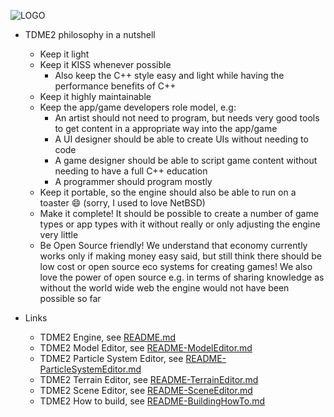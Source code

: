 ![LOGO](https://raw.githubusercontent.com/andreasdr/tdme2/master/resources/logos/github-logo.png)

- TDME2 philosophy in a nutshell
   - Keep it light
   - Keep it KISS whenever possible
       - Also keep the C++ style easy and light while having the performance benefits of C++
   - Keep it highly maintainable
   - Keep the app/game developers role model, e.g:
       - An artist should not need to program, but needs very good tools to get content in a appropriate way into the app/game
       - A UI designer should be able to create UIs without needing to code
       - A game designer should be able to script game content without needing to have a full C++ education
       - A programmer should program mostly
   - Keep it portable, so the engine should also be able to run on a toaster :smile: (sorry, I used to love NetBSD)
   - Make it complete! It should be possible to create a number of game types or app types with it without really or only adjusting the engine very little
   - Be Open Source friendly! We understand that economy currently works only if making money easy said, but still think there should be low cost or open source eco systems for creating games! We also love the power of open source e.g. in terms of sharing knowledge as without the world wide web the engine would not have been possible so far

- Links
	- TDME2 Engine, see [README.md](./README.md)
    - TDME2 Model Editor, see [README-ModelEditor.md](./README-ModelEditor.md)
    - TDME2 Particle System Editor, see [README-ParticleSystemEditor.md](./README-ParticleSystemEditor.md)
    - TDME2 Terrain Editor, see [README-TerrainEditor.md](./README-TerrainEditor.md)
    - TDME2 Scene Editor, see [README-SceneEditor.md](./README-SceneEditor.md)
    - TDME2 How to build, see [README-BuildingHowTo.md](./README-BuildingHowTo.md)
